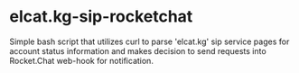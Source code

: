 # elcat.kg-sip-rocketchat
Simple bash script that utilizes curl to parse 'elcat.kg' sip service pages for account status information and makes decision to send requests into Rocket.Chat web-hook for notification.
